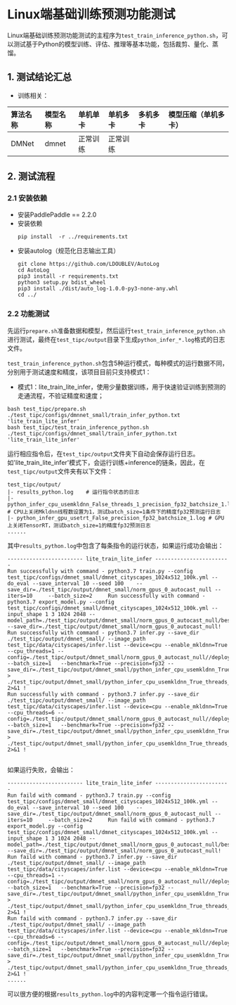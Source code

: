 # Linux端基础训练预测功能测试

Linux端基础训练预测功能测试的主程序为`test_train_inference_python.sh`，可以测试基于Python的模型训练、评估、推理等基本功能，包括裁剪、量化、蒸馏。

## 1. 测试结论汇总

- 训练相关：

| 算法名称 | 模型名称 | 单机单卡 | 单机多卡 | 多机多卡 | 模型压缩（单机多卡） |
|  :----  |   :----  |    :----  |  :----   |  :----   |  :----   |
| DMNet | dmnet | 正常训练  | 正常训练  |  |  |


## 2. 测试流程


### 2.1 安装依赖
- 安装PaddlePaddle == 2.2.0
- 安装依赖
    ```
    pip install  -r ../requirements.txt
    ```
- 安装autolog（规范化日志输出工具）
    ```
    git clone https://github.com/LDOUBLEV/AutoLog
    cd AutoLog
    pip3 install -r requirements.txt
    python3 setup.py bdist_wheel
    pip3 install ./dist/auto_log-1.0.0-py3-none-any.whl
    cd ../
    ```


### 2.2 功能测试
先运行`prepare.sh`准备数据和模型，然后运行`test_train_inference_python.sh`进行测试，最终在```test_tipc/output```目录下生成`python_infer_*.log`格式的日志文件。


`test_train_inference_python.sh`包含5种运行模式，每种模式的运行数据不同，分别用于测试速度和精度，该项目目前只支持模式1：

- 模式1：lite_train_lite_infer，使用少量数据训练，用于快速验证训练到预测的走通流程，不验证精度和速度；
```shell
bash test_tipc/prepare.sh ./test_tipc/configs/dmnnet_small/train_infer_python.txt 'lite_train_lite_infer'
bash test_tipc/test_train_inference_python.sh ./test_tipc/configs/dmnet_small/train_infer_python.txt 'lite_train_lite_infer'
```

运行相应指令后，在`test_tipc/output`文件夹下自动会保存运行日志。如'lite_train_lite_infer'模式下，会运行训练+inference的链条，因此，在`test_tipc/output`文件夹有以下文件：
```
test_tipc/output/
|- results_python.log    # 运行指令状态的日志
|- python_infer_cpu_usemkldnn_False_threads_1_precision_fp32_batchsize_1.log  # CPU上关闭Mkldnn线程数设置为1，测试batch_size=1条件下的精度fp32预测运行日志
|- python_infer_gpu_usetrt_False_precision_fp32_batchsize_1.log # GPU上关闭TensorRT，测试batch_size=1的精度fp32预测日志
......
```

其中`results_python.log`中包含了每条指令的运行状态，如果运行成功会输出：
```
------------------------ lite_train_lite_infer ------------------------
Run successfully with command - python3.7 train.py --config test_tipc/configs/dmnet_small/dmnet_cityscapes_1024x512_100k.yml --do_eval --save_interval 10 --seed 100    --save_dir=./test_tipc/output/dmnet_small/norm_gpus_0_autocast_null --iters=10     --batch_size=2     Run successfully with command - python3.7 export_model.py --config test_tipc/configs/dmnet_small/dmnet_cityscapes_1024x512_100k.yml --input_shape 1 3 1024 2048 --model_path=./test_tipc/output/dmnet_small/norm_gpus_0_autocast_null/best_model/model.pdparams --save_dir=./test_tipc/output/dmnet_small/norm_gpus_0_autocast_null!
Run successfully with command - python3.7 infer.py --save_dir ./test_tipc/output/dmnet_small/ --image_path test_tipc/data/cityscapes/infer.list --device=cpu --enable_mkldnn=True --cpu_threads=1 --config=./test_tipc/output/dmnet_small/norm_gpus_0_autocast_null//deploy.yaml --batch_size=1   --benchmark=True --precision=fp32 --save_dir=./test_tipc/output/dmnet_small/python_infer_cpu_usemkldnn_True_threads_1_precision_fp32_batchsize_1_results   > ./test_tipc/output/dmnet_small/python_infer_cpu_usemkldnn_True_threads_1_precision_fp32_batchsize_1.log 2>&1 !
Run successfully with command - python3.7 infer.py --save_dir ./test_tipc/output/dmnet_small/ --image_path test_tipc/data/cityscapes/infer.list --device=cpu --enable_mkldnn=True --cpu_threads=6 --config=./test_tipc/output/dmnet_small/norm_gpus_0_autocast_null//deploy.yaml --batch_size=1   --benchmark=True --precision=fp32 --save_dir=./test_tipc/output/dmnet_small/python_infer_cpu_usemkldnn_True_threads_6_precision_fp32_batchsize_1_results   > ./test_tipc/output/dmnet_small/python_infer_cpu_usemkldnn_True_threads_6_precision_fp32_batchsize_1.log 2>&1 !


```
如果运行失败，会输出：
```
------------------------ lite_train_lite_infer ------------------------
Run faild with command - python3.7 train.py --config test_tipc/configs/dmnet_small/dmnet_cityscapes_1024x512_100k.yml --do_eval --save_interval 10 --seed 100    --save_dir=./test_tipc/output/dmnet_small/norm_gpus_0_autocast_null --iters=10     --batch_size=2     Run faild with command - python3.7 export_model.py --config test_tipc/configs/dmnet_small/dmnet_cityscapes_1024x512_100k.yml --input_shape 1 3 1024 2048 --model_path=./test_tipc/output/dmnet_small/norm_gpus_0_autocast_null/best_model/model.pdparams --save_dir=./test_tipc/output/dmnet_small/norm_gpus_0_autocast_null!
Run faild with command - python3.7 infer.py --save_dir ./test_tipc/output/dmnet_small/ --image_path test_tipc/data/cityscapes/infer.list --device=cpu --enable_mkldnn=True --cpu_threads=1 --config=./test_tipc/output/dmnet_small/norm_gpus_0_autocast_null//deploy.yaml --batch_size=1   --benchmark=True --precision=fp32 --save_dir=./test_tipc/output/dmnet_small/python_infer_cpu_usemkldnn_True_threads_1_precision_fp32_batchsize_1_results   > ./test_tipc/output/dmnet_small/python_infer_cpu_usemkldnn_True_threads_1_precision_fp32_batchsize_1.log 2>&1 !
Run faild with command - python3.7 infer.py --save_dir ./test_tipc/output/dmnet_small/ --image_path test_tipc/data/cityscapes/infer.list --device=cpu --enable_mkldnn=True --cpu_threads=6 --config=./test_tipc/output/dmnet_small/norm_gpus_0_autocast_null//deploy.yaml --batch_size=1   --benchmark=True --precision=fp32 --save_dir=./test_tipc/output/dmnet_small/python_infer_cpu_usemkldnn_True_threads_6_precision_fp32_batchsize_1_results   > ./test_tipc/output/dmnet_small/python_infer_cpu_usemkldnn_True_threads_6_precision_fp32_batchsize_1.log 2>&1 !
......
```
可以很方便的根据`results_python.log`中的内容判定哪一个指令运行错误。
